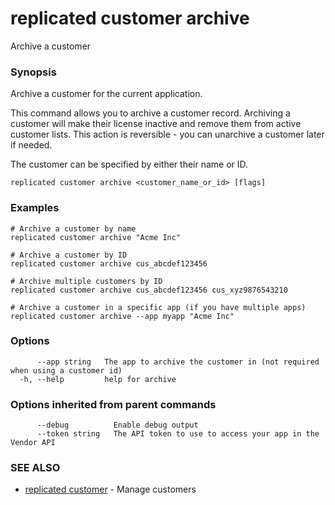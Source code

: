# replicated customer archive

Archive a customer

### Synopsis

Archive a customer for the current application.

This command allows you to archive a customer record. Archiving a customer
will make their license inactive and remove them from active customer lists.
This action is reversible - you can unarchive a customer later if needed.

The customer can be specified by either their name or ID.

```
replicated customer archive <customer_name_or_id> [flags]
```

### Examples

```
# Archive a customer by name
replicated customer archive "Acme Inc"

# Archive a customer by ID
replicated customer archive cus_abcdef123456

# Archive multiple customers by ID
replicated customer archive cus_abcdef123456 cus_xyz9876543210

# Archive a customer in a specific app (if you have multiple apps)
replicated customer archive --app myapp "Acme Inc"
```

### Options

```
      --app string   The app to archive the customer in (not required when using a customer id)
  -h, --help         help for archive
```

### Options inherited from parent commands

```
      --debug          Enable debug output
      --token string   The API token to use to access your app in the Vendor API
```

### SEE ALSO

* [replicated customer](replicated-cli-customer)	 - Manage customers